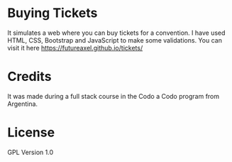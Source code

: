 # Buying Tickets

It simulates a web where you can buy tickets for a convention. I have used HTML, CSS, Bootstrap and JavaScript to make some validations. 
You can visit it here https://futureaxel.github.io/tickets/

# Credits

It was made during a full stack course in the Codo a Codo program from Argentina.

# License

GPL Version 1.0
